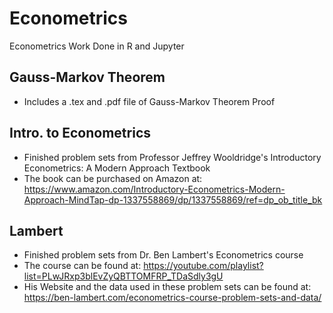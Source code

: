 # Econometrics
Econometrics Work Done in R and Jupyter

## Gauss-Markov Theorem
- Includes a .tex and .pdf file of Gauss-Markov Theorem Proof

## Intro. to Econometrics
- Finished problem sets from Professor Jeffrey Wooldridge's Introductory Econometrics: A Modern Approach Textbook
- The book can be purchased on Amazon at: https://www.amazon.com/Introductory-Econometrics-Modern-Approach-MindTap-dp-1337558869/dp/1337558869/ref=dp_ob_title_bk

## Lambert
- Finished problem sets from Dr. Ben Lambert's Econometrics course
- The course can be found at: https://youtube.com/playlist?list=PLwJRxp3blEvZyQBTTOMFRP_TDaSdly3gU
- His Website and the data used in these problem sets can be found at: https://ben-lambert.com/econometrics-course-problem-sets-and-data/

